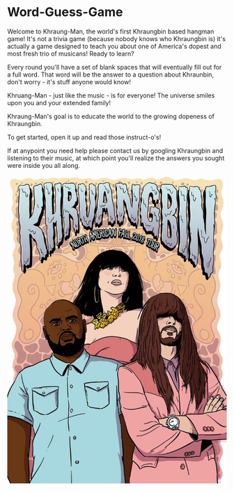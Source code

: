 # Word-Guess-Game

Welcome to Khraung-Man, the world's first Khraungbin based hangman game! It's not a trivia game (because nobody knows who Khraungbin is) it's actually a game designed to teach you about one of America's dopest and most fresh trio of musicans! Ready to learn?

Every round you'll have a set of blank spaces that will eventually fill out for a full word. That word will be the answer to a question about Khraunbin, don't worry - it's stuff anyone would know!

Khruang-Man - just like the music - is for everyone! The universe smiles upon you and your extended family!

Khraung-Man's goal is to educate the world to the growing dopeness of Khraungbin.

To get started, open it up and read those instruct-o's!

If at anypoint you need help please contact us by googling Khraungbin and listening to their music, at which point you'll realize the answers you sought were inside you all along.

![The Gang?](assets/images/Tour_Cartoon.jpg)


        
      